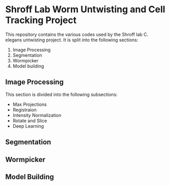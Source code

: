 # Shroff Lab Worm Untwisting and Cell Tracking Project

This repository contains the various codes used by the Shroff lab C. elegans untwisting project. It is split into the following sections:

  1. Image Processing
  2. Segmentation
  3. Wormpicker
  4. Model building


## Image Processing
This section is divided into the following subsections:
- Max Projections
- Registraion
- Intensity Normalization
- Rotate and Slice 
- Deep Learning 

## Segmentation

## Wormpicker

## Model Building
